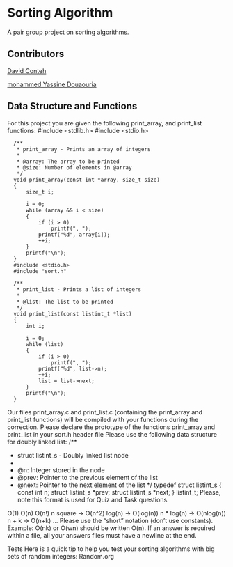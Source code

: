 # Sorting Algorithm
A pair group project on sorting algorithms.

## Contributors
[David Conteh](https://github.com/davidddeveloper)

[mohammed Yassine Douaouria](https://github.com/mdouaour)


## Data Structure and Functions
For this project you are given the following print_array, and print_list functions:
#include <stdlib.h>
#include <stdio.h>

      /**
       * print_array - Prints an array of integers
       *
       * @array: The array to be printed
       * @size: Number of elements in @array
       */
      void print_array(const int *array, size_t size)
      {
          size_t i;
      
          i = 0;
          while (array && i < size)
          {
              if (i > 0)
                  printf(", ");
              printf("%d", array[i]);
              ++i;
          }
          printf("\n");
      }
      #include <stdio.h>
      #include "sort.h"

      /**
       * print_list - Prints a list of integers
       *
       * @list: The list to be printed
       */
      void print_list(const listint_t *list)
      {
          int i;
      
          i = 0;
          while (list)
          {
              if (i > 0)
                  printf(", ");
              printf("%d", list->n);
              ++i;
              list = list->next;
          }
          printf("\n");
      }
Our files print_array.c and print_list.c (containing the print_array and print_list functions) will be compiled with your functions during the correction.
Please declare the prototype of the functions print_array and print_list in your sort.h header file
Please use the following data structure for doubly linked list:
/**
 * struct listint_s - Doubly linked list node
 *
 * @n: Integer stored in the node
 * @prev: Pointer to the previous element of the list
 * @next: Pointer to the next element of the list
 */
typedef struct listint_s
{
    const int n;
    struct listint_s *prev;
    struct listint_s *next;
} listint_t;
Please, note this format is used for Quiz and Task questions.

O(1)
O(n)
O(n!)
n square -> O(n^2)
log(n) -> O(log(n))
n * log(n) -> O(nlog(n))
n + k -> O(n+k)
…
Please use the “short” notation (don’t use constants). Example: O(nk) or O(wn) should be written O(n). If an answer is required within a file, all your answers files must have a newline at the end.

Tests
Here is a quick tip to help you test your sorting algorithms with big sets of random integers: Random.org

